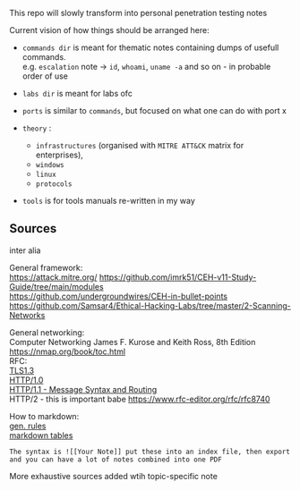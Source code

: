 This repo will slowly transform into personal penetration testing notes

Current vision of how things should be arranged here:

- `commands dir` is meant for thematic notes containing dumps of usefull commands.  
e.g. `escalation` note -> `id`, `whoami`, `uname -a` and so on - in probable order of use

- `labs dir` is meant for labs ofc

- `ports` is similar to `commands`, but focused on what one can do with port x

- `theory` :  
  - `infrastructures` (organised with `MITRE ATT&CK` matrix for enterprises),  
  - `windows`  
  - `linux`
  - `protocols`

- `tools` is for tools manuals re-written in my way

## Sources
inter alia  

General framework:  
https://attack.mitre.org/
https://github.com/imrk51/CEH-v11-Study-Guide/tree/main/modules  
https://github.com/undergroundwires/CEH-in-bullet-points  
https://github.com/Samsar4/Ethical-Hacking-Labs/tree/master/2-Scanning-Networks

General networking:  
Computer Networking James F. Kurose and Keith Ross, 8th Edition  
https://nmap.org/book/toc.html  
RFC:  
[TLS1.3](https://www.rfc-editor.org/rfc/rfc8446#section-4)  
[HTTP/1.0](https://www.rfc-editor.org/rfc/rfc1945)  
[HTTP/1.1 - Message Syntax and Routing](https://www.rfc-editor.org/rfc/rfc7230)  
HTTP/2 - this is important babe https://www.rfc-editor.org/rfc/rfc8740  


How to markdown:  
[gen. rules](https://github.com/adam-p/markdown-here/wiki/Markdown-Cheatsheet#links)  
[markdown tables](https://tableconvert.com/excel-to-markdown)
``` test
The syntax is ![[Your Note]] put these into an index file, then export and you can have a lot of notes combined into one PDF
```

More exhaustive sources added wtih topic-specific note  
